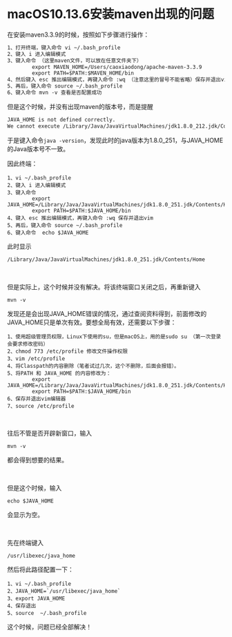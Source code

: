 macOS10.13.6安装maven出现的问题
===============================

在安装maven3.3.9的时候，按照如下步骤进行操作：

~~~~~~~~~~~~~~~~~~~~~~~~~~~~~~~~~~~~~~~~~~~~~~~~~~~~~~~~~~~~~~~~~~~~~~~ markdown
1、打开终端，键入命令 vi ~/.bash_profile 
2、键入 i 进入编辑模式
3、键入命令 （这里maven文件，可以放在任意文件夹下）
        export MAVEN_HOME=/Users/caoxiaodong/apache-maven-3.3.9
        export PATH=$PATH:$MAVEN_HOME/bin
4、然后键入 esc 推出编辑模式，再键入命令 :wq （注意这里的冒号不能省略）保存并退出vim
5、再后，键入命令 source ~/.bash_profile
6、键入命令 mvn -v 查看是否配置成功
~~~~~~~~~~~~~~~~~~~~~~~~~~~~~~~~~~~~~~~~~~~~~~~~~~~~~~~~~~~~~~~~~~~~~~~~~~~~~~~~

但是这个时候，并没有出现maven的版本号，而是提醒

~~~~~~~~~~~~~~~~~~~~~~~~~~~~~~~~~~~~~~~~~~~~~~~~~~~~~~~~~~~~~~~~~~~~~~~ markdown
JAVA_HOME is not defined correctly.
We cannot execute /Library/Java/JavaVirtualMachines/jdk1.8.0_212.jdk/Contents/Home/bin/java
~~~~~~~~~~~~~~~~~~~~~~~~~~~~~~~~~~~~~~~~~~~~~~~~~~~~~~~~~~~~~~~~~~~~~~~~~~~~~~~~

于是键入命令`java
-version`，发现此时的java版本为1.8.0_251，与JAVA_HOME的Java版本号不一致。

因此终端：

~~~~~~~~~~~~~~~~~~~~~~~~~~~~~~~~~~~~~~~~~~~~~~~~~~~~~~~~~~~~~~~~~~~~~~~~~~~~~~~~
1、vi ~/.bash_profile
2、键入 i 进入编辑模式
3、键入命令 
        export JAVA_HOME=/Library/Java/JavaVirtualMachines/jdk1.8.0_251.jdk/Contents/Home
        export PATH=$PATH:$JAVA_HOME/bin
4、键入 esc 推出编辑模式，再键入命令 :wq 保存并退出vim
5、再后，键入命令 source ~/.bash_profile
6、键入命令  echo $JAVA_HOME
~~~~~~~~~~~~~~~~~~~~~~~~~~~~~~~~~~~~~~~~~~~~~~~~~~~~~~~~~~~~~~~~~~~~~~~~~~~~~~~~

此时显示

~~~~~~~~~~~~~~~~~~~~~~~~~~~~~~~~~~~~~~~~~~~~~~~~~~~~~~~~~~~~~~~~~~~~~~~ markdown
/Library/Java/JavaVirtualMachines/jdk1.8.0_251.jdk/Contents/Home
~~~~~~~~~~~~~~~~~~~~~~~~~~~~~~~~~~~~~~~~~~~~~~~~~~~~~~~~~~~~~~~~~~~~~~~~~~~~~~~~

 

但是实际上，这个时候并没有解决。将该终端窗口关闭之后，再重新键入

~~~~~~~~~~~~~~~~~~~~~~~~~~~~~~~~~~~~~~~~~~~~~~~~~~~~~~~~~~~~~~~~~~~~~~~~~~~~~~~~
mvn -v
~~~~~~~~~~~~~~~~~~~~~~~~~~~~~~~~~~~~~~~~~~~~~~~~~~~~~~~~~~~~~~~~~~~~~~~~~~~~~~~~

发现还是会出现JAVA_HOME错误的情况，通过查阅资料得到，前面修改的JAVA_HOME只是单次有效。要想全局有效，还需要以下步骤：

~~~~~~~~~~~~~~~~~~~~~~~~~~~~~~~~~~~~~~~~~~~~~~~~~~~~~~~~~~~~~~~~~~~~~~~~~~~~~~~~
1、使用超级管理员权限，Linux下使用的su，但是macOS上，用的是sudo su （第一次登录会要求修改密码）
2、chmod 773 /etc/profile 修改文件操作权限
3、vim /etc/profile
4、将Classpath的内容删除（笔者试过几次，这个不删除，后面会报错）。
5、将PATH 和 JAVA_HOME 的内容修改为：
        export JAVA_HOME=/Library/Java/JavaVirtualMachines/jdk1.8.0_251.jdk/Contents/Home
        export PATH=$PATH:$JAVA_HOME/bin
6、保存并退出vim编辑器
7、source /etc/profile
~~~~~~~~~~~~~~~~~~~~~~~~~~~~~~~~~~~~~~~~~~~~~~~~~~~~~~~~~~~~~~~~~~~~~~~~~~~~~~~~

 

往后不管是否开辟新窗口，输入

~~~~~~~~~~~~~~~~~~~~~~~~~~~~~~~~~~~~~~~~~~~~~~~~~~~~~~~~~~~~~~~~~~~~~~~~~~~~~~~~
mvn -v
~~~~~~~~~~~~~~~~~~~~~~~~~~~~~~~~~~~~~~~~~~~~~~~~~~~~~~~~~~~~~~~~~~~~~~~~~~~~~~~~

都会得到想要的结果。

 

但是这个时候，输入

~~~~~~~~~~~~~~~~~~~~~~~~~~~~~~~~~~~~~~~~~~~~~~~~~~~~~~~~~~~~~~~~~~~~~~~~~~~~~~~~
echo $JAVA_HOME
~~~~~~~~~~~~~~~~~~~~~~~~~~~~~~~~~~~~~~~~~~~~~~~~~~~~~~~~~~~~~~~~~~~~~~~~~~~~~~~~

会显示为空。

 

先在终端键入

~~~~~~~~~~~~~~~~~~~~~~~~~~~~~~~~~~~~~~~~~~~~~~~~~~~~~~~~~~~~~~~~~~~~~~~~~~~~~~~~
/usr/libexec/java_home
~~~~~~~~~~~~~~~~~~~~~~~~~~~~~~~~~~~~~~~~~~~~~~~~~~~~~~~~~~~~~~~~~~~~~~~~~~~~~~~~

然后将此路径配置一下：

~~~~~~~~~~~~~~~~~~~~~~~~~~~~~~~~~~~~~~~~~~~~~~~~~~~~~~~~~~~~~~~~~~~~~~~~~~~~~~~~
1、vi ~/.bash_profile
2、JAVA_HOME=`/usr/libexec/java_home`
3、export JAVA_HOME
4、保存退出
5、source  ~/.bash_profile
~~~~~~~~~~~~~~~~~~~~~~~~~~~~~~~~~~~~~~~~~~~~~~~~~~~~~~~~~~~~~~~~~~~~~~~~~~~~~~~~

这个时候，问题已经全部解决！
